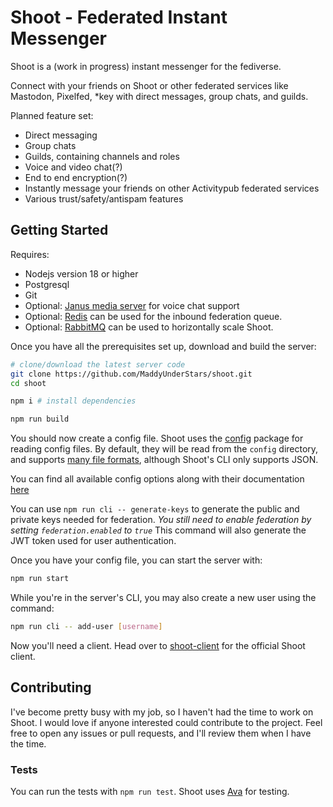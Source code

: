 # Shoot - Federated Instant Messenger

Shoot is a (work in progress) instant messenger for the fediverse.

Connect with your friends on Shoot or other federated services like Mastodon, Pixelfed, \*key with
direct messages, group chats, and guilds.

Planned feature set:

-   Direct messaging
-   Group chats
-   Guilds, containing channels and roles
-   Voice and video chat(?)
-   End to end encryption(?)
-   Instantly message your friends on other Activitypub federated services
-   Various trust/safety/antispam features

## Getting Started

Requires:
- Nodejs version 18 or higher
- Postgresql
- Git
- Optional: [Janus media server](https://janus.conf.meetecho.com/) for voice chat support
- Optional: [Redis](https://redis.io/) can be used for the inbound federation queue.
- Optional: [RabbitMQ](https://www.rabbitmq.com/) can be used to horizontally scale Shoot.

Once you have all the prerequisites set up, download and build the server:

```sh
# clone/download the latest server code
git clone https://github.com/MaddyUnderStars/shoot.git
cd shoot

npm i # install dependencies

npm run build
```

You should now create a config file.
Shoot uses the [config](https://www.npmjs.com/package/config) package for reading config files. By default, they will be read from the `config` directory, and supports [many file formats](https://github.com/node-config/node-config/wiki/Configuration-Files#file-formats), although Shoot's CLI only supports JSON.

You can find all available config options along with their documentation [here](https://github.com/MaddyUnderStars/shoot/blob/main/src/util/config.ts)

You can use `npm run cli -- generate-keys` to generate the public and private keys needed for federation. *You still need to enable federation by setting `federation.enabled` to `true`*
This command will also generate the JWT token used for user authentication.

Once you have your config file, you can start the server with:
```sh
npm run start
```

While you're in the server's CLI, you may also create a new user using the command:
```sh
npm run cli -- add-user [username]
```

Now you'll need a client. Head over to [shoot-client](https://github.com/MaddyUnderStars/shoot-client) for the official Shoot client.

## Contributing

I've become pretty busy with my job, so I haven't had the time to work on Shoot.
I would love if anyone interested could contribute to the project.
Feel free to open any issues or pull requests, and I'll review them when I have the time.

### Tests

You can run the tests with `npm run test`.
Shoot uses [Ava](https://github.com/avajs/ava) for testing.